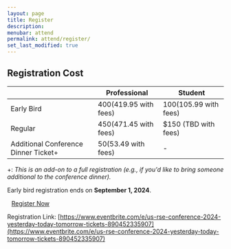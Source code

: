 ```yaml
---
layout: page
title: Register
description: 
menubar: attend
permalink: attend/register/
set_last_modified: true
---
```


## Registration Cost


|   | Professional | Student |
| - | ------------ | ------- |
| Early Bird | $400 ($419.95 with fees) | $100 ($105.99 with fees) |
| Regular | $450 ($471.45 with fees) | $150 (TBD with fees) |
| Additional Conference Dinner Ticket+ | $50 ($53.49 with fees) | - |

+: _This is an add-on to a full registration (e.g., if you'd like to bring someone additional to the conference dinner)._

Early bird registration ends on **September 1, 2024**.

<a type="button" style="margin:auto 10px; -webkit-appearance: none;" class="btn btn-dark btn-lg" href="https://www.eventbrite.com/e/us-rse-conference-2024-yesterday-today-tomorrow-tickets-890452335907" target="_blank">
    Register Now
</a>

Registration Link: [https://www.eventbrite.com/e/us-rse-conference-2024-yesterday-today-tomorrow-tickets-890452335907](https://www.eventbrite.com/e/us-rse-conference-2024-yesterday-today-tomorrow-tickets-890452335907)